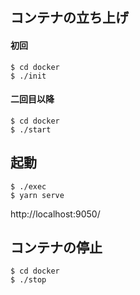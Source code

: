 ## コンテナの立ち上げ

#### 初回

```
$ cd docker
$ ./init
```

#### 二回目以降

```
$ cd docker
$ ./start
```

## 起動

```
$ ./exec
$ yarn serve
```

http://localhost:9050/

## コンテナの停止

```
$ cd docker
$ ./stop
```


